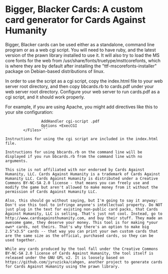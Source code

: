 # Bigger, Blacker Cards: A custom card generator for Cards Against Humanity

Bigger, Blacker cards can be used either as a standalone, command line program or as a web cgi script. You will need to have ruby, and the latest version of the prawn library installed to use it. It will also try to load the MS core fonts for the web from /usr/share/fonts/truetype/msttcorefonts, which is where they are by default after installing the "ttf-mscorefonts-installer" package on Debian-based distributions of linux.

In order to use the script as a cgi script, copy the index.html file to your web server root directory, and then copy bbcards.rb to cards.pdf under your web server root directory. Configure your web server to run cards.pdf as a cgi script, and it should work properly.

For example, if you are using Apache, you might add directives like this to your site configuration:
```        <Files "cards.pdf">
                AddHandler cgi-script .pdf
                Options +ExecCGI
        </Files>```

Instructions for using the cgi script are included in the index.html file.

Instructions for using bbcards.rb on the command line will be displayed if you run bbcards.rb from the command line with no arguments.

This site is not affiliated with nor endorsed by Cards Against Humanity, LLC. Cards Against Humanity is a trademark of Cards Against Humanity LLC. Cards Against Humanity is distributed under a Creative Commons BY-NC-SA 2.0 license - that means you can freely use and modify the game but aren't allowed to make money from it without the permission of Cards Against Humanity LLC.

Also, this should go without saying, but I'm going to say it anyway: Don't use this tool to infringe anyone's intellectual property. Do NOT just plug in the text for existing non-public card packs, that Cards Against Humanity, LLC is selling. That's just not cool. Instead, go to http://www.cardsagainsthumanity.com, and buy their stuff. They made an awesome game, they deserve your money. This tool is for making *your own* cards, not theirs. That's why there's an option to make big 2.5"x3.5" cards -- that way you can print your own custom cards that are the same size as the official, purchased cards, so they can be used together.

While any cards produced by the tool fall under the Creative Commons BY-NC-SA 2.0 license of Cards Against Humanity, the tool itself is released under the GNU GPL v2. It is loosely based on https://github.com/jyruzicka/cahgen, another project to generate cards for Cards Against Humanity using the prawn library.

